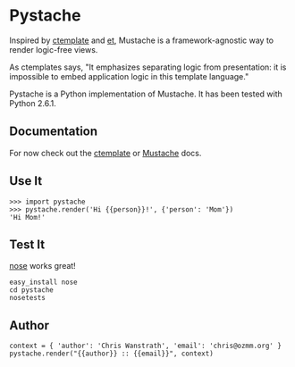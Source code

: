 Pystache
========

Inspired by [ctemplate][1] and [et][2], Mustache is a
framework-agnostic way to render logic-free views.

As ctemplates says, "It emphasizes separating logic from presentation:
it is impossible to embed application logic in this template language."

Pystache is a Python implementation of Mustache. It has been tested
with Python 2.6.1.


Documentation
-------------

For now check out the [ctemplate][3] or [Mustache][4] docs.


Use It
------

    >>> import pystache
    >>> pystache.render('Hi {{person}}!', {'person': 'Mom'})
    'Hi Mom!'


Test It
-------

[nose][n] works great!

    easy_install nose
    cd pystache
    nosetests


Author
------

    context = { 'author': 'Chris Wanstrath', 'email': 'chris@ozmm.org' }
    pystache.render("{{author}} :: {{email}}", context)


[1]: http://code.google.com/p/google-ctemplate/
[2]: http://www.ivan.fomichev.name/2008/05/erlang-template-engine-prototype.html
[3]: http://google-ctemplate.googlecode.com/svn/trunk/doc/howto.html
[4]: http://github.com/defunkt/mustache#readme
[n]: http://somethingaboutorange.com/mrl/projects/nose/0.11.1/testing.html
